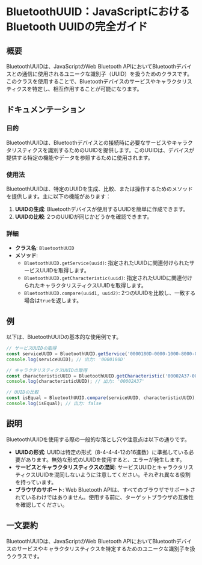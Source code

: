 <!--
Meta Description: # BluetoothUUID：JavaScriptにおけるBluetooth UUIDの完全ガイド ## 概要 BluetoothUUIDは、JavaScriptのWeb Bluetooth APIにおいてBluetoothデバイスとの通信に使用されるユニークな識別子（UUID）を扱うためのクラス...
Meta Keywords: bluetoothuuid, bluetoothuuidは, bluetooth, uuid, const
-->

# BluetoothUUID：JavaScriptにおけるBluetooth UUIDの完全ガイド

## 概要
BluetoothUUIDは、JavaScriptのWeb Bluetooth APIにおいてBluetoothデバイスとの通信に使用されるユニークな識別子（UUID）を扱うためのクラスです。このクラスを使用することで、Bluetoothデバイスのサービスやキャラクタリスティクスを特定し、相互作用することが可能になります。

## ドキュメンテーション
### 目的
BluetoothUUIDは、Bluetoothデバイスとの接続時に必要なサービスやキャラクタリスティクスを識別するためのUUIDを提供します。このUUIDは、デバイスが提供する特定の機能やデータを参照するために使用されます。

### 使用法
BluetoothUUIDは、特定のUUIDを生成、比較、または操作するためのメソッドを提供します。主に以下の機能があります：

1. **UUIDの生成**: Bluetoothデバイスが使用するUUIDを簡単に作成できます。
2. **UUIDの比較**: 2つのUUIDが同じかどうかを確認できます。

### 詳細
- **クラス名**: `BluetoothUUID`
- **メソッド**:
  - `BluetoothUUID.getService(uuid)`: 指定されたUUIDに関連付けられたサービスUUIDを取得します。
  - `BluetoothUUID.getCharacteristic(uuid)`: 指定されたUUIDに関連付けられたキャラクタリスティクスUUIDを取得します。
  - `BluetoothUUID.compare(uuid1, uuid2)`: 2つのUUIDを比較し、一致する場合は`true`を返します。

## 例
以下は、BluetoothUUIDの基本的な使用例です。

```javascript
// サービスUUIDの取得
const serviceUUID = BluetoothUUID.getService('0000180D-0000-1000-8000-00805f9b34fb');
console.log(serviceUUID); // 出力: '0000180D'

// キャラクタリスティクスUUIDの取得
const characteristicUUID = BluetoothUUID.getCharacteristic('00002A37-0000-1000-8000-00805f9b34fb');
console.log(characteristicUUID); // 出力: '00002A37'

// UUIDの比較
const isEqual = BluetoothUUID.compare(serviceUUID, characteristicUUID);
console.log(isEqual); // 出力: false
```

## 説明
BluetoothUUIDを使用する際の一般的な落とし穴や注意点は以下の通りです。

- **UUIDの形式**: UUIDは特定の形式（8-4-4-4-12の16進数）に準拠している必要があります。無効な形式のUUIDを使用すると、エラーが発生します。
- **サービスとキャラクタリスティクスの混同**: サービスUUIDとキャラクタリスティクスUUIDを混同しないように注意してください。それぞれ異なる役割を持っています。
- **ブラウザのサポート**: Web Bluetooth APIは、すべてのブラウザでサポートされているわけではありません。使用する前に、ターゲットブラウザの互換性を確認してください。

## 一文要約
BluetoothUUIDは、JavaScriptのWeb Bluetooth APIにおいてBluetoothデバイスのサービスやキャラクタリスティクスを特定するためのユニークな識別子を扱うクラスです。